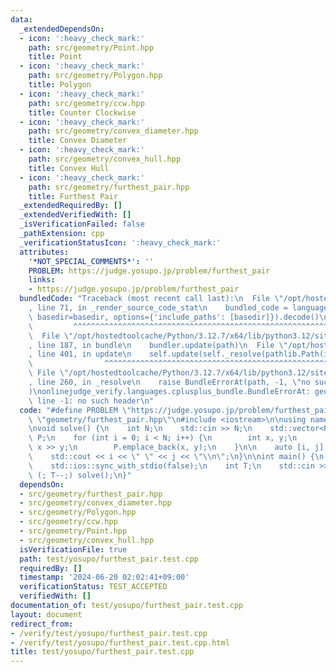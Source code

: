 ```yaml
---
data:
  _extendedDependsOn:
  - icon: ':heavy_check_mark:'
    path: src/geometry/Point.hpp
    title: Point
  - icon: ':heavy_check_mark:'
    path: src/geometry/Polygon.hpp
    title: Polygon
  - icon: ':heavy_check_mark:'
    path: src/geometry/ccw.hpp
    title: Counter Clockwise
  - icon: ':heavy_check_mark:'
    path: src/geometry/convex_diameter.hpp
    title: Convex Diameter
  - icon: ':heavy_check_mark:'
    path: src/geometry/convex_hull.hpp
    title: Convex Hull
  - icon: ':heavy_check_mark:'
    path: src/geometry/furthest_pair.hpp
    title: Furthest Pair
  _extendedRequiredBy: []
  _extendedVerifiedWith: []
  _isVerificationFailed: false
  _pathExtension: cpp
  _verificationStatusIcon: ':heavy_check_mark:'
  attributes:
    '*NOT_SPECIAL_COMMENTS*': ''
    PROBLEM: https://judge.yosupo.jp/problem/furthest_pair
    links:
    - https://judge.yosupo.jp/problem/furthest_pair
  bundledCode: "Traceback (most recent call last):\n  File \"/opt/hostedtoolcache/Python/3.12.7/x64/lib/python3.12/site-packages/onlinejudge_verify/documentation/build.py\"\
    , line 71, in _render_source_code_stat\n    bundled_code = language.bundle(stat.path,\
    \ basedir=basedir, options={'include_paths': [basedir]}).decode()\n          \
    \         ^^^^^^^^^^^^^^^^^^^^^^^^^^^^^^^^^^^^^^^^^^^^^^^^^^^^^^^^^^^^^^^^^^^^^^^^^^^^^^^^^\n\
    \  File \"/opt/hostedtoolcache/Python/3.12.7/x64/lib/python3.12/site-packages/onlinejudge_verify/languages/cplusplus.py\"\
    , line 187, in bundle\n    bundler.update(path)\n  File \"/opt/hostedtoolcache/Python/3.12.7/x64/lib/python3.12/site-packages/onlinejudge_verify/languages/cplusplus_bundle.py\"\
    , line 401, in update\n    self.update(self._resolve(pathlib.Path(included), included_from=path))\n\
    \                ^^^^^^^^^^^^^^^^^^^^^^^^^^^^^^^^^^^^^^^^^^^^^^^^^^^^^^^^^\n \
    \ File \"/opt/hostedtoolcache/Python/3.12.7/x64/lib/python3.12/site-packages/onlinejudge_verify/languages/cplusplus_bundle.py\"\
    , line 260, in _resolve\n    raise BundleErrorAt(path, -1, \"no such header\"\
    )\nonlinejudge_verify.languages.cplusplus_bundle.BundleErrorAt: geometry/furthest_pair.hpp:\
    \ line -1: no such header\n"
  code: "#define PROBLEM \"https://judge.yosupo.jp/problem/furthest_pair\"\n\n#include\
    \ \"geometry/furthest_pair.hpp\"\n#include <iostream>\n\nusing namespace geometry;\n\
    \nvoid solve() {\n    int N;\n    std::cin >> N;\n    std::vector<Point<double>>\
    \ P;\n    for (int i = 0; i < N; i++) {\n        int x, y;\n        std::cin >>\
    \ x >> y;\n        P.emplace_back(x, y);\n    }\n\n    auto [i, j] = furthest_pair(P);\n\
    \    std::cout << i << \" \" << j << \"\\n\";\n}\n\nint main() {\n    std::cin.tie(0);\n\
    \    std::ios::sync_with_stdio(false);\n    int T;\n    std::cin >> T;\n    for\
    \ (; T--;) solve();\n}"
  dependsOn:
  - src/geometry/furthest_pair.hpp
  - src/geometry/convex_diameter.hpp
  - src/geometry/Polygon.hpp
  - src/geometry/ccw.hpp
  - src/geometry/Point.hpp
  - src/geometry/convex_hull.hpp
  isVerificationFile: true
  path: test/yosupo/furthest_pair.test.cpp
  requiredBy: []
  timestamp: '2024-06-20 02:02:41+09:00'
  verificationStatus: TEST_ACCEPTED
  verifiedWith: []
documentation_of: test/yosupo/furthest_pair.test.cpp
layout: document
redirect_from:
- /verify/test/yosupo/furthest_pair.test.cpp
- /verify/test/yosupo/furthest_pair.test.cpp.html
title: test/yosupo/furthest_pair.test.cpp
---
```

